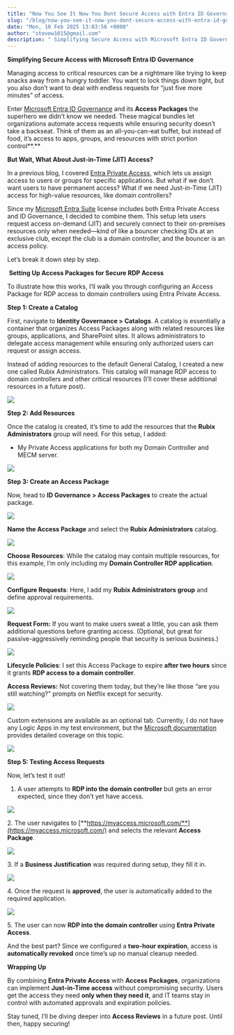 ```yaml
---
title: "Now You See It Now You Dont Secure Access with Entra ID Governance"
slug: "/blog/now-you-see-it-now-you-dont-secure-access-with-entra-id-governance"
date: "Mon, 10 Feb 2025 13:03:56 +0000"
author: "stevew1015@gmail.com"
description: " Simplifying Secure Access with Microsoft Entra ID GovernanceManaging access to critical resources can be a nightmare like trying to keep snacks away from a hungry toddler. You want to lock things down tight, but you also don’t want to deal with endless requests for “just five more minutes”"
---
```


**Simplifying Secure Access with Microsoft Entra ID Governance**

Managing access to critical resources can be a nightmare like trying to keep snacks away from a hungry toddler. You want to lock things down tight, but you also don’t want to deal with endless requests for “just five more minutes” of access.

Enter [Microsoft Entra ID Governance](https://learn.microsoft.com/en-us/entra/id-governance/identity-governance-overview) and its **Access Packages** the superhero we didn’t know we needed. These magical bundles let organizations automate access requests while ensuring security doesn’t take a backseat. Think of them as an all-you-can-eat buffet, but instead of food, it’s access to apps, groups, and resources with strict portion control**.**

**But Wait, What About Just-in-Time (JIT) Access?**

In a previous blog, I covered [Entra Private Access](https://www.getrubix.com/blog/exploring-microsoft-entra-private-access), which lets us assign access to users or groups for specific applications. But what if we don’t want users to have permanent access? What if we need Just-in-Time (JIT) access for high-value resources, like domain controllers?

Since my [Microsoft Entra Suite](https://www.microsoft.com/en-us/security/business/microsoft-entra) license includes both Entra Private Access and ID Governance, I decided to combine them. This setup lets users request access on-demand (JIT) and securely connect to their on-premises resources only when needed—kind of like a bouncer checking IDs at an exclusive club, except the club is a domain controller, and the bouncer is an access policy.

Let’s break it down step by step.

 **Setting Up Access Packages for Secure RDP Access**

To illustrate how this works, I’ll walk you through configuring an Access Package for RDP access to domain controllers using Entra Private Access.

**Step 1: Create a Catalog**

First, navigate to **Identity Governance > Catalogs**. A catalog is essentially a container that organizes Access Packages along with related resources like groups, applications, and SharePoint sites. It allows administrators to delegate access management while ensuring only authorized users can request or assign access.

Instead of adding resources to the default General Catalog, I created a new one called Rubix Administrators. This catalog will manage RDP access to domain controllers and other critical resources (I’ll cover these additional resources in a future post).

![](https://images.squarespace-cdn.com/content/v1/5dd365a31aa1fd743bc30b8e/03ef5c33-3b34-45bc-81de-22931fe02af2/blog1.png)

**Step 2: Add Resources**

Once the catalog is created, it’s time to add the resources that the **Rubix Administrators** group will need. For this setup, I added:

-   My Private Access applications for both my Domain Controller and MECM server.
    

![](https://images.squarespace-cdn.com/content/v1/5dd365a31aa1fd743bc30b8e/62464206-4f46-447a-86da-13211ae20e05/blog2.png)

**Step 3: Create an Access Package**

Now, head to **ID Governance > Access Packages** to create the actual package.

![](https://images.squarespace-cdn.com/content/v1/5dd365a31aa1fd743bc30b8e/b5320456-c923-4810-9a16-21471329b4af/blog3.png)

**Name the Access Package** and select the **Rubix Administrators** catalog.

![](https://images.squarespace-cdn.com/content/v1/5dd365a31aa1fd743bc30b8e/510ea9aa-9b7b-4eaf-8dba-41df348a211d/blog4.png)

**Choose Resources**: While the catalog may contain multiple resources, for this example, I’m only including my **Domain Controller RDP application**.

![](https://images.squarespace-cdn.com/content/v1/5dd365a31aa1fd743bc30b8e/81c84678-8207-4910-8bdf-486265e95564/blog5.png)

**Configure Requests**: Here, I add my **Rubix Administrators group** and define approval requirements.

![](https://images.squarespace-cdn.com/content/v1/5dd365a31aa1fd743bc30b8e/dc5bb79a-607c-4edd-be9f-28ba266f1d9a/blog6.png)

**Request Form:** If you want to make users sweat a little, you can ask them additional questions before granting access. (Optional, but great for passive-aggressively reminding people that security is serious business.)

![](https://images.squarespace-cdn.com/content/v1/5dd365a31aa1fd743bc30b8e/90215f22-8763-4667-8db7-02d48dbf1bce/blog7.png)

**Lifecycle Policies**: I set this Access Package to expire **after two hours** since it grants **RDP access to a domain controller**.

**Access Reviews:** Not covering them today, but they’re like those “are you still watching?” prompts on Netflix except for security.

![](https://images.squarespace-cdn.com/content/v1/5dd365a31aa1fd743bc30b8e/76589ea2-8475-497c-9497-0facb788710d/blog8.png)

Custom extensions are available as an optional tab. Currently, I do not have any Logic Apps in my test environment, but the [Microsoft documentation](https://learn.microsoft.com/en-us/entra/id-governance/entitlement-management-logic-apps-integration) provides detailed coverage on this topic.

![](https://images.squarespace-cdn.com/content/v1/5dd365a31aa1fd743bc30b8e/2e3bc2ad-e486-4769-bbc1-7409a7048ea7/blog9.png)

**Step 5: Testing Access Requests**

Now, let’s test it out!

1.  A user attempts to **RDP into the domain controller** but gets an error expected, since they don’t yet have access.
    

![](https://images.squarespace-cdn.com/content/v1/5dd365a31aa1fd743bc30b8e/e2a7fc07-f3bc-4dc8-95cd-ae60a2187262/blog10.png)

2\. The user navigates to [**https://myaccess.microsoft.com/**](https://myaccess.microsoft.com/) and selects the relevant **Access Package**.

![](https://images.squarespace-cdn.com/content/v1/5dd365a31aa1fd743bc30b8e/954cbdfe-576a-48cd-912a-2477e6b1825d/blog11.png)

3\. If a **Business Justification** was required during setup, they fill it in.

![](https://images.squarespace-cdn.com/content/v1/5dd365a31aa1fd743bc30b8e/27cbe555-b2d8-43a2-bcb3-2d1cffc5a084/blog12.png)

4\. Once the request is **approved**, the user is automatically added to the required application.

![](https://images.squarespace-cdn.com/content/v1/5dd365a31aa1fd743bc30b8e/f267bf32-a737-4f14-8c30-aa2b351f0369/blog13.png)

5\. The user can now **RDP into the domain controller** using **Entra Private Access**.

And the best part? Since we configured a **two-hour expiration**, access is **automatically revoked** once time’s up no manual cleanup needed.

**Wrapping Up**

By combining **Entra Private Access** with **Access Packages**, organizations can implement **Just-in-Time access** without compromising security. Users get the access they need **only when they need it**, and IT teams stay in control with automated approvals and expiration policies.

Stay tuned, I’ll be diving deeper into **Access Reviews** in a future post. Until then, happy securing!